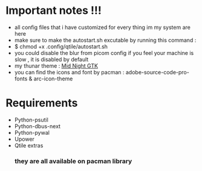 # Important notes !!!
- all config files that i have customized for every thing im my system are here
- make sure to make the autostart.sh excutable by running this command :
- $ chmod +x .config/qtile/autostart.sh
- you could disable the blur from picom config if you feel your machine is slow , it is disabled by default
- my thunar theme : [Mid Night GTK](https://aur.archlinux.org/packages/midnight-gtk-theme-git)
- you can find the icons and font by pacman : adobe-source-code-pro-fonts & arc-icon-theme
# Requirements
- Python-psutil
- Python-dbus-next
- Python-pywal
- Upower
- Qtile extras
  <h3>they are all available on pacman library</h3>
